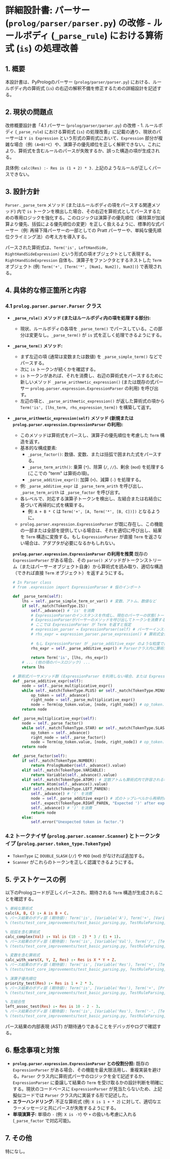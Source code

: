 # 詳細設計書: パーサー (`prolog/parser/parser.py`) の改修 - ルールボディ (`_parse_rule`) における算術式 (`is`) の処理改善

## 1. 概要

本設計書は、PyPrologのパーサー (`prolog/parser/parser.py`) における、ルールボディ内の算術式 (`is`) の右辺の解釈不備を修正するための詳細設計を記述する。

## 2. 現状の問題点

改修概要設計書「4.1 パーサー (`prolog/parser/parser.py`) の改修 - 1. ルールボディ (`_parse_rule`) における算術式 (`is`) の処理改善」に記載の通り、現状のパーサーは `Y is Expression` という形式の算術式において、`Expression` 部分が複雑な場合（例: `(A+B)*C`）や、演算子の優先順位を正しく解釈できない。これにより、算術式を含むルールのパースが失敗するか、誤った構造の項が生成される。

具体例:
`calc(Res) :- Res is (1 + 2) * 3.`
上記のようなルールが正しくパースできない。

## 3. 設計方針

`Parser._parse_term` メソッド (またはルールボディの項をパースする関連メソッド) 内で `is` トークンを検出した場合、その右辺を算術式としてパースするための専用ロジックを強化する。このロジックは演算子の優先順位（乗除算が加減算より優先、括弧による優先順位の変更）を正しく扱えるように、標準的な式パーサー（例: 再帰下降パーサーの一部としての Pratt パーサーや、単純な優先順位クライミング法）の考え方を導入する。

パースされた算術式は、`Term('is', LeftHandSide, RightHandSideExpression)` という形式の項オブジェクトとして表現する。`RightHandSideExpression` 自体も、演算子をファンクタとするネストした `Term` オブジェクト (例: `Term('+', [Term('*', [Num1, Num2]), Num3])`) で表現される。

## 4. 具体的な修正箇所と内容

### 4.1 `prolog.parser.parser.Parser` クラス

*   **`_parse_rule()` メソッド (またはルールボディ内の項を処理する部分):**
    *   現状、ルールボディの各項を `_parse_term()` でパースしている。この部分は変更なし。`_parse_term()` が `is` 式を正しく処理できるようにする。

*   **`_parse_term()` メソッド:**
    *   まず左辺の項 (通常は変数または数値) を `_parse_simple_term()` などでパースする。
    *   次に `is` トークンが続くかを確認する。
    *   `is` トークンがあれば、それを消費し、右辺の算術式をパースするために新しいメソッド `_parse_arithmetic_expression()` (または既存の式パーサー `prolog.parser.expression.ExpressionParser` の利用) を呼び出す。
    *   左辺の項と、`_parse_arithmetic_expression()` が返した算術式の項から `Term('is', [lhs_term, rhs_expression_term])` を構築して返す。

*   **`_parse_arithmetic_expression(self)` メソッド (新規または `prolog.parser.expression.ExpressionParser` の利用):**
    *   このメソッドは算術式をパースし、演算子の優先順位を考慮した `Term` 構造を返す。
    *   基本的な構成要素:
        *   `_parse_factor()`: 数値、変数、または括弧で囲まれた式をパースする。
        *   `_parse_term_arith()`: 乗算 (`*`)、除算 (`/`, `//`)、剰余 (`mod`) を処理する (ここでの "term" は算術の項)。
        *   `_parse_additive_expr()`: 加算 (`+`)、減算 (`-`) を処理する。
    *   例: `_parse_additive_expr` は `_parse_term_arith` を呼び出し、`_parse_term_arith` は `_parse_factor` を呼び出す。
    *   各レベルで、対応する演算子トークンを検出し、左結合または右結合に基づいて再帰的に式を構築する。
        *   例: `A + B * C` は `Term('+', [A, Term('*', [B, C])])` となるように。
    *   `prolog.parser.expression.ExpressionParser` が既に存在し、この機能の一部または全部を提供している場合は、それを適切に呼び出し、結果を `Term` 構造に変換する。もし `ExpressionParser` が直接 `Term` を返さない場合は、アダプタが必要になるかもしれない。

    **`prolog.parser.expression.ExpressionParser` の利用を推奨**
    既存の `ExpressionParser` がある場合、その `parse()` メソッドがトークンストリーム（またはパーサーオブジェクト自身）から算術式を読み取り、適切な構造（できれば直接 `Term` オブジェクト）を返すようにする。
    ```python
    # In Parser class
    # from .expression import ExpressionParser # 仮のインポート

    def _parse_term(self):
        lhs = self._parse_simple_term_or_var() # 変数、アトム、数値など
        if self._match(TokenType.IS):
            self._advance() # 'is' を消費
            # ExpressionParserのインスタンスを作成し、現在のパーサーの状態(トークン)を渡すか、
            # ExpressionParserがパーサーのメソッドを呼び出してトークンを消費するようにする。
            # ここでは ExpressionParser が Term を返すと仮定
            # expression_parser = ExpressionParser(self) # パーサーインスタンスを渡す場合
            # rhs_expr = expression_parser.parse_expression() # 算術式全体をパース
            
            # もし ExpressionParser が _parse_additive_expr のような粒度で提供されているなら
            rhs_expr = self._parse_additive_expr() # Parserクラス内に算術式パーサメソッドがある場合
            
            return Term('is', [lhs, rhs_expr])
        # ... (他の項のパースロジック) ...
        return lhs

    # 算術式パーサメソッド群 (ExpressionParser を利用しない場合、または ExpressionParser の一部として)
    def _parse_additive_expr(self):
        node = self._parse_multiplicative_expr()
        while self._match(TokenType.PLUS) or self._match(TokenType.MINUS):
            op_token = self._advance()
            right_node = self._parse_multiplicative_expr()
            node = Term(op_token.value, [node, right_node]) # op_token.value は '+' や '-'
        return node

    def _parse_multiplicative_expr(self):
        node = self._parse_factor()
        while self._match(TokenType.STAR) or self._match(TokenType.SLASH) or self._match(TokenType.DOUBLE_SLASH) or self._match(TokenType.MOD):
            op_token = self._advance()
            right_node = self._parse_factor()
            node = Term(op_token.value, [node, right_node]) # op_token.value は '*', '/', '//', 'mod'
        return node

    def _parse_factor(self):
        if self._match(TokenType.NUMBER):
            return PrologNumber(self._advance().value)
        elif self._match(TokenType.VARIABLE):
            return Variable(self._advance().value)
        elif self._match(TokenType.ATOM): # 定数アトムも算術式内で許容される場合がある (例: pi)
            return Atom(self._advance().value)
        elif self._match(TokenType.LEFT_PAREN):
            self._advance() # '(' を消費
            node = self._parse_additive_expr() # 式のトップレベルから再帰的にパース
            self._expect(TokenType.RIGHT_PAREN, "Expected ')' after expression in parentheses.")
            self._advance() # ')' を消費
            return node
        else:
            self.error("Unexpected token in factor.")
    ```

### 4.2 トークナイザ (`prolog.parser.scanner.Scanner`) とトークンタイプ (`prolog.parser.token_type.TokenType`)

*   `TokenType` に `DOUBLE_SLASH` (`//`) や `MOD` (`mod`) がなければ追加する。
*   `Scanner` がこれらのトークンを正しく認識できるようにする。

## 5. テストケースの例

以下のPrologコードが正しくパースされ、期待される `Term` 構造が生成されることを確認する。

```prolog
% 単純な算術式
calc(A, B, C) :- A is B + C.
% パース結果のボディ部 (期待値): Term('is', [Variable('A'), Term('+', [Variable('B'), Variable('C')])])
% (tests/test_core_improvements/test_basic_parsing.py, TestRuleParsing, test_parse_rule_with_simple_arithmetic (新規作成を想定))

% 括弧を含む算術式
calc_complex(Val) :- Val is (10 - 2) * 3 / (1 + 1).
% パース結果のボディ部 (期待値): Term('is', [Variable('Val'), Term('/', [Term('*', [Term('-', [PrologNumber(10), PrologNumber(2)]), PrologNumber(3)]), Term('+', [PrologNumber(1), PrologNumber(1)])])])
% (tests/test_core_improvements/test_basic_parsing.py, TestRuleParsing, test_parse_rule_with_complex_arithmetic (新規作成を想定))

% 変数を含む算術式
calc_with_vars(X, Y, Z, Res) :- Res is X * Y + Z.
% パース結果のボディ部 (期待値): Term('is', [Variable('Res'), Term('+', [Term('*', [Variable('X'), Variable('Y')]), Variable('Z')])])
% (tests/test_core_improvements/test_basic_parsing.py, TestRuleParsing, test_parse_rule_with_vars_in_arithmetic (新規作成を想定))

% 演算子優先順位
priority_test(Res) :- Res is 1 + 2 * 3.
% パース結果のボディ部 (期待値): Term('is', [Variable('Res'), Term('+', [PrologNumber(1), Term('*', [PrologNumber(2), PrologNumber(3)])])])
% (tests/test_core_improvements/test_basic_parsing.py, TestRuleParsing, test_parse_rule_arithmetic_operator_precedence (新規作成を想定))

% 左結合性
left_assoc_test(Res) :- Res is 10 - 2 - 3.
% パース結果のボディ部 (期待値): Term('is', [Variable('Res'), Term('-', [Term('-', [PrologNumber(10), PrologNumber(2)]), PrologNumber(3)])])
% (tests/test_core_improvements/test_basic_parsing.py, TestRuleParsing, test_parse_rule_arithmetic_left_associativity (新規作成を想定))
```
パース結果の内部表現 (AST) が期待通りであることをデバッガやログで確認する。

## 6. 懸念事項と対策

*   **`prolog.parser.expression.ExpressionParser` との役割分担:** 既存の `ExpressionParser` がある場合、その機能を最大限活用し、重複実装を避ける。`Parser` クラス内に算術式パーサのロジックを全て記述するか、`ExpressionParser` に委譲して結果の `Term` を受け取るかの設計判断を明確にする。現状のコードベースに `ExpressionParser` が見当たらないため、上記擬似コードでは `Parser` クラス内に実装する形で記述した。
*   **エラーハンドリング:** 不正な算術式 (例: `X is 1 + * 2`) に対して、適切なエラーメッセージと共にパースが失敗するようにする。
*   **単項演算子:** 単項の `-` (例: `X is -Y`) や `+` の扱いも考慮に入れる (`_parse_factor` で対応可能)。

## 7. その他

特になし。
